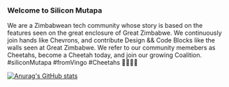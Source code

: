### Welcome to Silicon Mutapa

We are a Zimbabwean tech community whose story is based on the features seen on the great enclosure of Great Zimbabwe. We continuously join hands like Chevrons, and contribute Design && Code Blocks like the walls seen at Great Zimbabwe. We refer to our community memebers as Cheetahs, become a Cheetah today, and join our growing Coalition. #siliconMutapa #fromVingo #Cheetahs 🐆🇿🇼🦾
 
 [![Anurag's GitHub stats](https://github-readme-stats.vercel.app/api?username=siliconMutapa)](https://github.com/anuraghazra/github-readme-stats)
